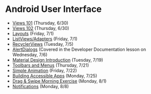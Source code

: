 # Android User Interface

- [Views 101](https://github.com/ga-adi-nyc/Course-Materials/tree/master/lessons/user-interface/views-101-lesson) (Thursday, 6/30)
- [Views 102](https://github.com/ga-adi-nyc/Course-Materials/tree/master/lessons/user-interface/views-102-lesson) (Thursday, 6/30)
- [Layouts](https://github.com/ga-adi-nyc/Course-Materials/tree/master/lessons/user-interface/layouts-lesson) (Friday, 7/1)
- [ListViews/Adapters](https://github.com/ga-adi-nyc/Course-Materials/tree/master/lessons/user-interface/listviews-listadapters-lesson) (Friday, 7/1)
- [RecyclerViews](https://github.com/ga-adi-nyc/Course-Materials/tree/master/lessons/user-interface/recyclerview-lesson) (Tuesday, 7/5)
- [AlertDialogs](https://github.com/ga-adi-nyc/Course-Materials/tree/master/lessons/workflow-and-dev-tools/developer-documentation-lesson) (Covered in the Developer Documentation lesson on Wednesday, 7/6)
- [Material Design Introduction](https://github.com/ga-adi-nyc/Course-Materials/tree/master/lessons/user-interface/material-design-intro-lesson) (Tuesday, 7/19)
- [Toolbars and Menus](https://github.com/ga-adi-nyc/Course-Materials/tree/master/lessons/user-interface/toolbars-and-menus-lesson) (Thursday, 7/21)
- [Simple Animation](https://github.com/ga-adi-nyc/Course-Materials/blob/master/lessons/user-interface/simple-animation-lesson/) (Friday, 7/22)
- [Building Accessible Apps](https://github.com/ga-adi-nyc/Course-Materials/tree/master/lessons/user-interface/accessible-apps-lesson) (Monday, 7/25)
- [Drag & Swipe Morning Exercise](https://github.com/ga-adi-nyc/Course-Materials/tree/master/lessons/user-interface/drag-and-swipe-morning-exercise) (Monday, 8/1)
- [Notifications](https://github.com/ga-adi-nyc/Course-Materials/tree/master/lessons/user-interface/notifications-lesson) (Monday, 8/8)
